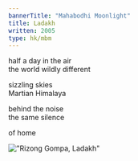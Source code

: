 ```yaml
---
bannerTitle: "Mahabodhi Moonlight" 
title: Ladakh
written: 2005
type: hk/mbm
---
```


half a day in the air  
the world wildly different

sizzling skies  
Martian Himalaya

behind the noise  
the same silence
  
of home

!["Rizong Gompa, Ladakh"](/images/pilg1/rizong.jpg "Rizong Gompa, Ladakh")
